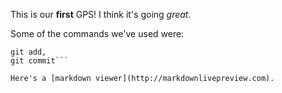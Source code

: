 This is our **first** GPS!
I think it's going *great*.

Some of the commands we've used were:

```git clone,
git add,
git commit```

Here's a [markdown viewer](http://markdownlivepreview.com).